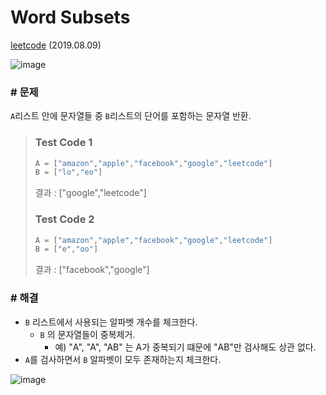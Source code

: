# Word Subsets

[leetcode](https://leetcode.com/problems/word-subsets/) (2019.08.09)

![image](https://user-images.githubusercontent.com/40231980/62751290-1ae00980-ba9e-11e9-944c-19a9faeb4547.png)

### # 문제

`A`리스트 안에 문자열들 중 `B`리스트의 단어를 포함하는 문자열 반환.

> ### Test Code 1
>
> ```python
> A = ["amazon","apple","facebook","google","leetcode"]
> B = ["lo","eo"]
> ```
>
> 결과 : ["google","leetcode"]
>
> ### Test Code 2
>
> ```python
> A = ["amazon","apple","facebook","google","leetcode"]
> B = ["e","oo"]
> ```
>
> 결과 : ["facebook","google"]

### # 해결

- `B` 리스트에서 사용되는 알파벳 개수를 체크한다.
  - `B` 의 문자열들이 중복제거.
    - 예) "A", "A", "AB" 는 A가 중복되기 떄문에 "AB"만 검사해도 상관 없다.
- `A`를 검사하면서 `B` 알파벳이 모두 존재하는지 체크한다.

![image](https://user-images.githubusercontent.com/40231980/62672176-94abc080-b9d4-11e9-93db-27bb384aea6f.png)
